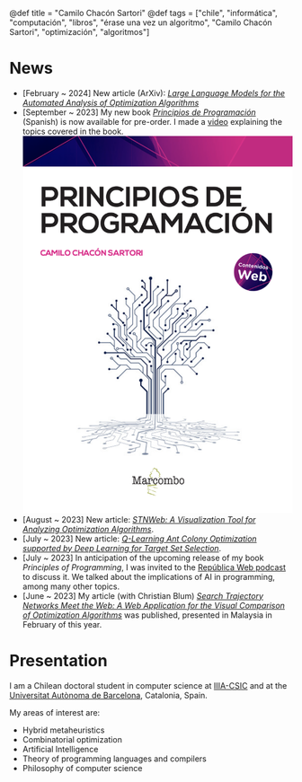 @def title = "Camilo Chacón Sartori"
@def tags = ["chile", "informática", "computación", "libros", "érase una vez un algoritmo", "Camilo Chacón Sartori", "optimización", "algoritmos"]

# News
- [February ~ 2024] New article (ArXiv): [*Large Language Models for the Automated Analysis of Optimization Algorithms*](https://arxiv.org/abs/2402.08472)
- [September ~ 2023] My new book [*Principios de Programación*](https://camilocs.substack.com/p/nuevo-libro-principios-de-programacion) (Spanish) is now available for pre-order. I made a [video](https://youtu.be/YoSpgu90H9Y?si=sJUDpp--Ka0QlkvS) explaining the topics covered in the book.
![Principios de Programación](/assets/libro3.png)
- [August ~ 2023] New article: [*STNWeb: A Visualization Tool for Analyzing Optimization Algorithms*](https://www.sciencedirect.com/science/article/pii/S2665963823000957).
- [July ~ 2023] New article: [*Q-Learning Ant Colony Optimization supported by Deep Learning for Target Set Selection*](https://dl.acm.org/doi/10.1145/3583131.3590396).
- [July ~ 2023] In anticipation of the upcoming release of my book *Principles of Programming*, I was invited to the [República Web podcast](https://republicaweb.es/podcast/pensando-en-la-programacion-desde-los-principios-con-camilo-chacon/) to discuss it. We talked about the implications of AI in programming, among many other topics.
- [June ~ 2023] My article (with Christian Blum) [*Search Trajectory Networks Meet the Web: A Web Application for the Visual Comparison of Optimization Algorithms*](https://dl.acm.org/doi/10.1145/3587828.3587843) was published, presented in Malaysia in February of this year.

# Presentation

I am a Chilean doctoral student in computer science at [IIIA-CSIC](https://www.iiia.csic.es/en-us/people/person/?person_id=161) and at the [Universitat Autònoma de Barcelona](https://www.uab.cat), Catalonia, Spain.

My areas of interest are:

* Hybrid metaheuristics
* Combinatorial optimization
* Artificial Intelligence
* Theory of programming languages and compilers
* Philosophy of computer science